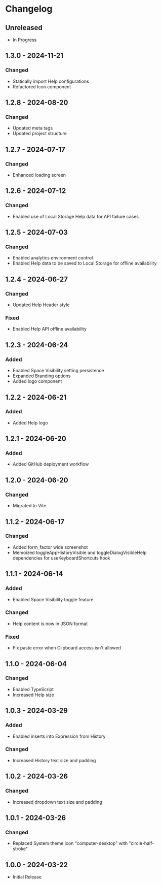 # Changelog

## Unreleased

- In Progress

## 1.3.0 - 2024-11-21

### Changed

- Statically import Help configurations
- Refactored Icon component

## 1.2.8 - 2024-08-20

### Changed

- Updated meta tags
- Updated project structure

## 1.2.7 - 2024-07-17

### Changed

- Enhanced loading screen

## 1.2.6 - 2024-07-12

### Changed

- Enabled use of Local Storage Help data for API failure cases

## 1.2.5 - 2024-07-03

### Changed

- Enabled analytics environment control
- Enabled Help data to be saved to Local Storage for offline availability

## 1.2.4 - 2024-06-27

### Changed

- Updated Help Header style

### Fixed

- Enabled Help API offline availability

## 1.2.3 - 2024-06-24

### Added

- Enabled Space Visibility setting persistence
- Expanded Branding options
- Added logo component

## 1.2.2 - 2024-06-21

### Added

- Added Help logo

## 1.2.1 - 2024-06-20

### Added

- Added GitHub deployment workflow

## 1.2.0 - 2024-06-20

### Changed

- Migrated to Vite

## 1.1.2 - 2024-06-17

### Changed

- Added form_factor wide screenshot
- Memoized toggleAppHistoryVisible and toggleDialogVisibleHelp dependencies for useKeyboardShortcuts hook

## 1.1.1 - 2024-06-14

### Added

- Enabled Space Visibility toggle feature

### Changed

- Help content is now in JSON format

### Fixed

- Fix paste error when Clipboard access isn't allowed

## 1.1.0 - 2024-06-04

### Changed

- Enabled TypeScript
- Increased Help size

## 1.0.3 - 2024-03-29

### Added

- Enabled inserts into Expression from History

### Changed

- Increased History text size and padding

## 1.0.2 - 2024-03-26

### Changed

- Increased dropdown text size and padding

## 1.0.1 - 2024-03-26

### Changed

- Replaced System theme icon "computer-desktop" with "circle-half-stroke"

## 1.0.0 - 2024-03-22

- Initial Release
